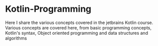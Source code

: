 # Kotlin-Programming
Here I share the various concepts covered in the jetbrains Kotlin course.
Various concepts are covered here, from basic programming concepts, Kotlin's syntax, Object oriented programming and data structures and algorithms
